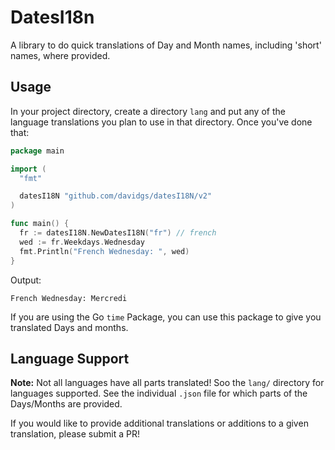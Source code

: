 # DatesI18n

A library to do quick translations of Day and Month names, including 'short' names, where provided.

## Usage

In your project directory, create a directory `lang` and put any of the language translations you plan to use in that directory.
Once you've done that:

```go
package main

import (
  "fmt"

  datesI18N "github.com/davidgs/datesI18N/v2"
)

func main() {
  fr := datesI18N.NewDatesI18N("fr") // french
  wed := fr.Weekdays.Wednesday
  fmt.Println("French Wednesday: ", wed)
}
```
Output:
```
French Wednesday: Mercredi
```

If you are using the Go `time` Package, you can use this package to give you translated Days and months.

## Language Support

**Note:** Not all languages have all parts translated! Soo the `lang/` directory for languages supported. See the individual `.json` file for which parts of the Days/Months are provided.

If you would like to provide additional translations or additions to a given translation, please submit a PR!
